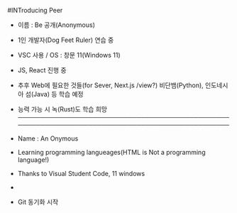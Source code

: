 #INTroducing Peer

- 이름 : Be 공개(Anonymous)
- 1인 개발자(Dog Feet Ruler) 연습 중
- VSC 사용 / OS : 창문 11(Windows 11)
- JS, React 진행 중
- 추후 Web에 필요한 것들(for Sever, Next.js /view?) 비단뱀(Python), 인도네시아 섬(Java) 등 학습 예정
- 능력 가능 시 녹(Rust)도 학습 희망
  ────────────────────────────────────────────────────────────────────────────────────────────────
- Name : An Onymous
- Learning programming langueages(HTML is Not a programming language!)
- Thanks to Visual Student Code, 11 windows
-

- Git 동기화 시작
